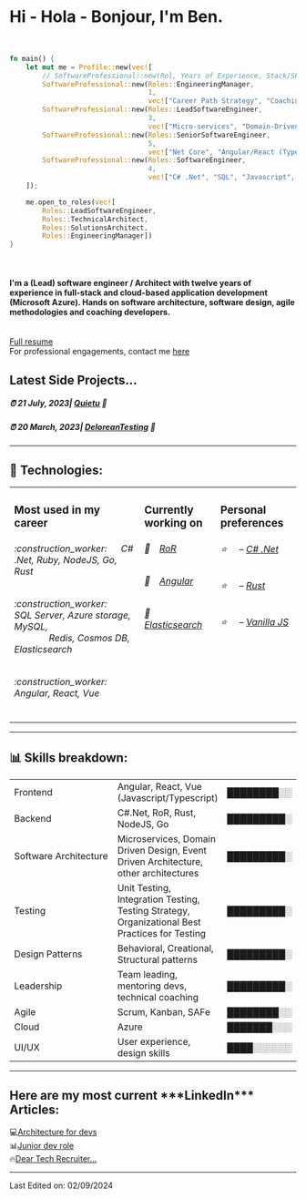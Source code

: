 <h1>Hi - Hola - Bonjour, I'm Ben.</h1>
<br/>

```rust
fn main() {
    let mut me = Profile::new(vec![
        // SoftwareProfessional::new(Rol, Years of Experience, Stack/Skills);
        SoftwareProfessional::new(Roles::EngineeringManager,
                                  1,
                                  vec!["Career Path Strategy", "Coaching devs", "Technical Interviews", "Talent Allocation", "Experience helping clients to address staff & technical difficulties"]),
        SoftwareProfessional::new(Roles::LeadSoftwareEngineer,
                                  3,
                                  vec!["Micro-services", "Domain-Driven-Design", "Event-Driven-Architecture", "Architecture", "Design Patterns", "Azure"]),
        SoftwareProfessional::new(Roles::SeniorSoftwareEngineer,
                                  5,
                                  vec!["Net Core", "Angular/React (Typescript)", "Azure", "Redis", "Elastic Search", "RoR", "Redux"]),
        SoftwareProfessional::new(Roles::SoftwareEngineer,
                                  4,
                                  vec!["C# .Net", "SQL", "Javascript", "jQuery", "AngularJS", "REST"]),
    ]);

    me.open_to_roles(vec![
        Roles::LeadSoftwareEngineer,
        Roles::TechnicalArchitect,
        Roles::SolutionsArchitect,
        Roles::EngineeringManager])
}
```
<br/>
<h4>I'm a  (Lead) software engineer / Architect with twelve years of experience in full-stack and 
cloud-based application development (Microsoft Azure). Hands on software architecture, 
software design, agile methodologies and coaching developers. </h4>
</br><a href='https://github.com/Bengie23/bengie23/blob/main/Benjamin__Lopez_-_Lead_Software_Engineer_%E2%80%A2_Technical_Architect.pdf'> Full resume</a> </br>
For professional engagements, contact me   <a href="mailto:benswengineer@outlook.com">here </a>
</h4>


<h2> Latest Side Projects... </h2>
<h5>⏰ 21 July, 2023| <a href="https://github.com/Bengie23/Hackamole.Quietu" target="_blank">Quietu</a> 👋</h5>

<h5>⏰ 20 March, 2023| <a href="https://github.com/Bengie23/DeloreanTesting" target="_blank">DeloreanTesting</a> 👋</h5>
<hr>
<h2>📝 Technologies: </h2>
<table>
  <tr>
    <td valign="top">
      <h3>Most used in my career </h3>
      <h6> :construction_worker: &emsp; C# .Net, Ruby, NodeJS, Go, Rust</h6>
      <h6> :construction_worker: &emsp;SQL Server, Azure storage, MySQL, </br> &emsp; &emsp; &emsp; Redis, Cosmos DB, Elasticsearch </h6>
      <h6> :construction_worker: &emsp; Angular, React, Vue</h6>
    </td>
    <td valign="top">
      <h3>Currently working on </h3>
      <h6>📒&emsp;<a href="https://guides.rubyonrails.org/">RoR</a></h6>
      <h6>📗&emsp;<a href="https://angular.dev/">Angular</a></h6>
      <h6>📘&emsp;<a href="https://www.elastic.co/elasticsearch">Elasticsearch</a></h6>
      </td>
     <td valign="top">
      <h3>Personal preferences </h3>
      <h6>⭐️&nbsp;&nbsp;&nbsp;&nbsp;&nbsp;– <a href=''>C# .Net</a></h6> 
      <h6>⭐️&nbsp;&nbsp;&nbsp;&nbsp;&nbsp;– <a href=''>Rust</a></h6>
      <h6>⭐️&nbsp;&nbsp;&nbsp;&nbsp;&nbsp;– <a href=''>Vanilla JS</a></h6> 
      </td>
  </tr>
</table>
<hr>
<h2>📊 Skills breakdown: </h2>
<table>
    <tr>
      <td>
          Frontend
      </td>
      <td>
          Angular, React, Vue (Javascript/Typescript)
      </td>
      <td>
          ████████░░
      </td>
  </tr>
  <tr>
      <td>
          Backend
      </td>
      <td>
          C#.Net, RoR, Rust, NodeJS, Go
      </td>
      <td>
          █████████░
      </td>
  </tr>
  <tr>
    <td>
        Software Architecture
    </td>
    <td>
        Microservices, Domain Driven Design, Event Driven Architecture, other architectures
    </td>
    <td>
        █████████░
    </td>
  </tr>
  <tr>
  <td>
      Testing
  </td>
  <td width=20%;>
      Unit Testing, Integration Testing, Testing Strategy, Organizational Best Practices for Testing
  </td>
  <td>
      █████████░
  </td>
  </tr>
    </tr>
  <tr>
  <td>
      Design Patterns
  </td>
  <td>
      Behavioral, Creational, Structural patterns 
  </td>
  <td>
      █████████░
  </td>
  </tr>
  <tr>
    <td>
    Leadership
    </td>
    <td>
    Team leading, mentoring devs, technical coaching
    </td>
    <td>
    █████████░
    </td>
  </tr>
    <tr>
    <td>
    Agile
    </td>
    <td>
    Scrum, Kanban, SAFe
    </td>
    <td>
    ████████░░
    </td>
  </tr>
  <tr>
    <td>
    Cloud
    </td>
    <td>
    Azure
    </td>
    <td>
    ███████░░░
    </td>
  </tr>
    <tr>
    <td>
    UI/UX
    </td>
    <td>
    User experience, design skills
    </td>
    <td>
    ████░░░░░░
    </td>
  </tr>
</table>
<hr>
<h2>Here are my most current ***LinkedIn*** Articles:</h2>
💻<a href="https://www.linkedin.com/pulse/copy-architecture-devs-ben-lopez-84qgc/?trackingId=aa2RB7%2B%2FRXaXNqHrpqehNQ%3D%3D">Architecture for devs</a></br>
📊<a href="https://www.linkedin.com/pulse/junior-dev-benjamin-lopez-gutierrez/?trackingId=SUe%2F65F5Q7S%2BrC0VYm7mMw%3D%3D">Junior dev role </a></br>
🔥<a href="https://www.linkedin.com/pulse/dear-tech-recruiter-benjamin-lopez-gtz/?trackingId=SUe%2F65F5Q7S%2BrC0VYm7mMw%3D%3D">Dear Tech Recruiter...</a>
<hr>

Last Edited on: 02/09/2024
